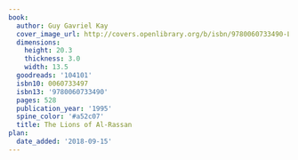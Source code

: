 ```yaml
---
book:
  author: Guy Gavriel Kay
  cover_image_url: http://covers.openlibrary.org/b/isbn/9780060733490-L.jpg
  dimensions:
    height: 20.3
    thickness: 3.0
    width: 13.5
  goodreads: '104101'
  isbn10: 0060733497
  isbn13: '9780060733490'
  pages: 528
  publication_year: '1995'
  spine_color: '#a52c07'
  title: The Lions of Al-Rassan
plan:
  date_added: '2018-09-15'
---
```

